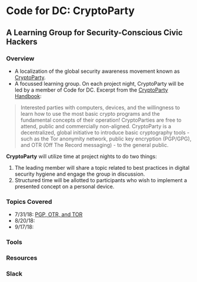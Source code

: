 # Code for DC: CryptoParty
## A Learning Group for Security-Conscious Civic Hackers
### Overview
- A localization of the global security awareness movement known as [CryptoParty](https://cryptoparty.in).
- A focussed learning group. On each project night, CryptoParty will be led by a member of Code for DC.
Excerpt from the [CryptoParty Handbook](http://mirror-de.cryptoparty.is/handbook/chapter_00_introducing_cryptoparty/chapter_00_introducing_cryptoparty.html#a-cryptoparty-history-party-like-its-1984):
> Interested parties with computers, devices, and the willingness to learn how to use the most basic crypto programs and the fundamental concepts of their operation! CryptoParties are free to attend, public and commercially non-aligned.
CryptoParty is a decentralized, global initiative to introduce basic cryptography tools - such as the Tor anonymity network, public key encryption (PGP/GPG), and OTR (Off The Record messaging) - to the general public.

**CryptoParty** will utilize time at project nights to do two things:
1. The leading member will share a topic related to best practices in digital security hygiene and engage the group in discussion.
2. Structured time will be allotted to participants who wish to implement a presented concept on a personal device.
### Topics Covered
- 7/31/18: [PGP, OTR, and TOR](https://github.com/csethna/cryptoparty_dc/blob/master/7_16_18.md)
- 8/20/18:
- 9/17/18:
### Tools

### Resources

### Slack
